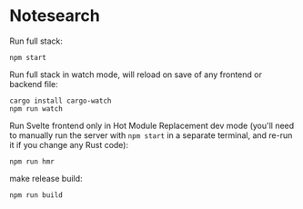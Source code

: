 # Notesearch

Run full stack:

```
npm start
```

Run full stack in watch mode, will reload on save of any frontend or backend file:

```
cargo install cargo-watch
npm run watch
```

Run Svelte frontend only in Hot Module Replacement dev mode (you'll need to manually run the server with `npm start` in a separate terminal, and re-run it if you change any Rust code):

```
npm run hmr
```

make release build:

```
npm run build
```
